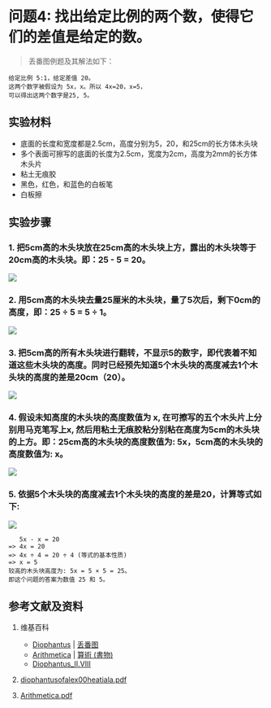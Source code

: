 # 问题4: 找出给定比例的两个数，使得它们的差值是给定的数。

> 丢番图例题及其解法如下：
>  
	给定比例 5:1，给定差值 20。
	这两个数字被假设为 5x，x。所以 4x=20，x=5，
	可以得出这两个数字是25, 5。

## 实验材料

- 底面的长度和宽度都是2.5cm，高度分别为5，20，和25cm的长方体木头块
- 多个表面可擦写的底面的长度为2.5cm，宽度为2cm，高度为2mm的长方体木头片
- 粘土无痕胶
- 黑色，红色，和蓝色的白板笔
- 白板擦

## 实验步骤

### 1. 把5cm高的木头块放在25cm高的木头块上方，露出的木头块等于20cm高的木头块。即：25 - 5 = 20。
![](/images/函数和极限/丢番图的《算术》中典型的推演实验/卷1/问题4/1a1.jpg)

### 2. 用5cm高的木头块去量25厘米的木头块，量了5次后，剩下0cm的高度，即：25 ÷ 5 = 5 ÷ 1。
![](/images/函数和极限/丢番图的《算术》中典型的推演实验/卷1/问题4/1a2.jpg)

### 3. 把5cm高的所有木头块进行翻转，不显示5的数字，即代表着不知道这些木头块的高度。同时已经预先知道5个木头块的高度减去1个木头块的高度的差是20cm（20）。
![](/images/函数和极限/丢番图的《算术》中典型的推演实验/卷1/问题4/1a3.jpg)

### 4. 假设未知高度的木头块的高度数值为 x, 在可擦写的五个木头片上分别用马克笔写上x, 然后用粘土无痕胶粘分别粘在高度为5cm的木头块的上方。即：25cm高的木头块的高度数值为: 5x，5cm高的木头块的高度数值为: x。
![](/images/函数和极限/丢番图的《算术》中典型的推演实验/卷1/问题4/1a4.jpg)

### 5. 依据5个木头块的高度减去1个木头块的高度的差是20，计算等式如下:
![](/images/函数和极限/丢番图的《算术》中典型的推演实验/卷1/问题4/1a5.jpg)

	   5x - x = 20
	=> 4x = 20
	=> 4x ÷ 4 = 20 ÷ 4 (等式的基本性质)
	=> x = 5
	较高的木头块高度为: 5x = 5 × 5 = 25。 
	即这个问题的答案为数值 25 和 5。

## 参考文献及资料

1. 维基百科
	- [Diophantus](https://en.wikipedia.org/wiki/Diophantus) | [丢番图](https://zh.wikipedia.org/wiki/丢番图) 
	- [Arithmetica](https://en.wikipedia.org/wiki/Arithmetica) | [算術 (書物)](https://ja.wikipedia.org/wiki/%E7%AE%97%E8%A1%93_(%E6%9B%B8%E7%89%A9)) 
	- [Diophantus_II.VIII](https://en.wikipedia.org/wiki/Diophantus_II.VIII) 

2. [diophantusofalex00heatiala.pdf](https://archive.org/download/diophantusofalex00heatiala/diophantusofalex00heatiala.pdf) 
3. [Arithmetica.pdf](https://staff.um.edu.mt/jmus1/Diophantus.pdf) 



